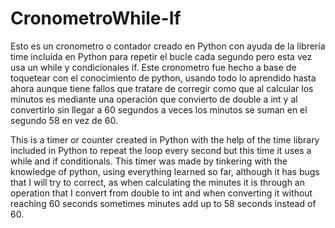 # CronometroWhile-If

Esto es un cronometro o contador creado en Python con ayuda de la librería time incluida en Python para repetir el bucle cada segundo pero esta vez usa un while y condicionales if.
Este cronometro fue hecho a base de toquetear con el conocimiento de python, usando todo lo aprendido hasta ahora aunque tiene fallos que tratare de corregir como que al calcular los minutos es mediante una operación que convierto de double a int y al convertirlo sin llegar a 60 segundos a veces los minutos se suman en el segundo 58 en vez de 60.

This is a timer or counter created in Python with the help of the time library included in Python to repeat the loop every second but this time it uses a while and if conditionals.
This timer was made by tinkering with the knowledge of python, using everything learned so far, although it has bugs that I will try to correct, as when calculating the minutes it is through an operation that I convert from double to int and when converting it without reaching 60 seconds sometimes minutes add up to 58 seconds instead of 60.
